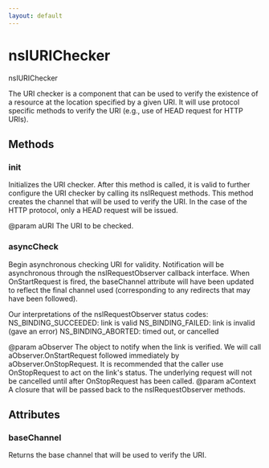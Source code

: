 ```yaml
---
layout: default
---
```


# nsIURIChecker #

nsIURIChecker

The URI checker is a component that can be used to verify the existence
of a resource at the location specified by a given URI.  It will use
protocol specific methods to verify the URI (e.g., use of HEAD request
for HTTP URIs).


## Methods ##

### init ###

Initializes the URI checker.  After this method is called, it is valid
to further configure the URI checker by calling its nsIRequest methods.
This method creates the channel that will be used to verify the URI.
In the case of the HTTP protocol, only a HEAD request will be issued.

@param aURI
       The URI to be checked.


### asyncCheck ###

Begin asynchronous checking URI for validity.  Notification will be
asynchronous through the nsIRequestObserver callback interface.  When
OnStartRequest is fired, the baseChannel attribute will have been
updated to reflect the final channel used (corresponding to any redirects
that may have been followed).

Our interpretations of the nsIRequestObserver status codes:
  NS_BINDING_SUCCEEDED:   link is valid
  NS_BINDING_FAILED:      link is invalid (gave an error)
  NS_BINDING_ABORTED:     timed out, or cancelled

@param aObserver
       The object to notify when the link is verified.  We will
       call aObserver.OnStartRequest followed immediately by
       aObserver.OnStopRequest.  It is recommended that the caller use
       OnStopRequest to act on the link's status.  The underlying request
       will not be cancelled until after OnStopRequest has been called.
@param aContext
       A closure that will be passed back to the nsIRequestObserver
       methods.


## Attributes ##

### baseChannel ###

Returns the base channel that will be used to verify the URI.

